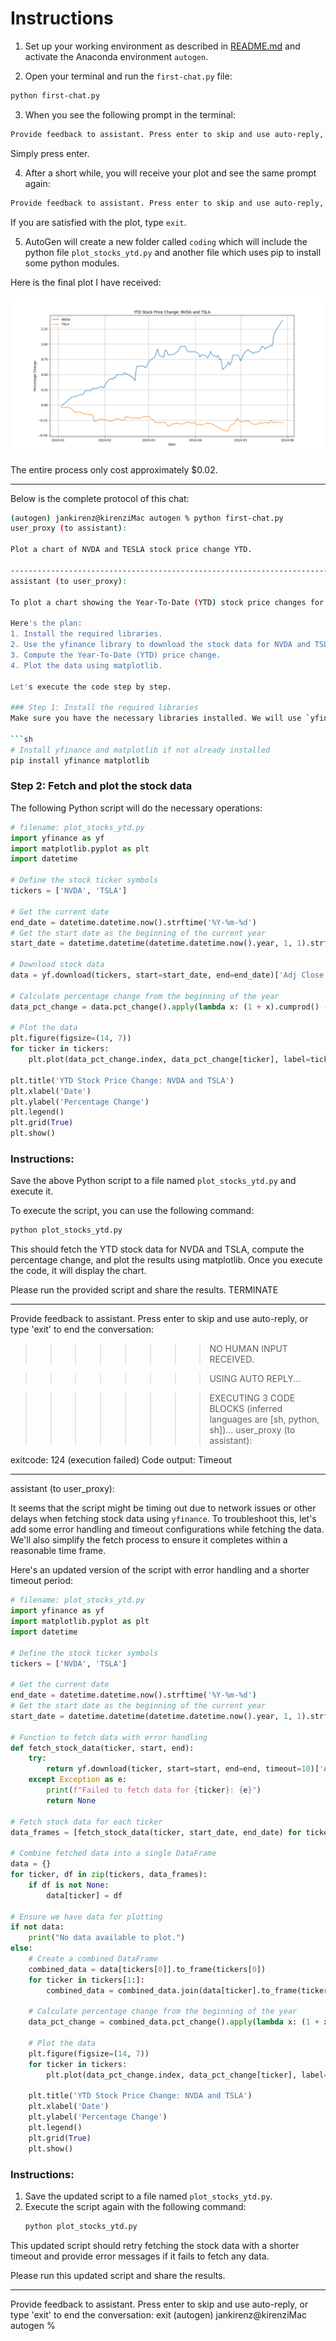 # Instructions

1. Set up your working environment as described in [README.md](../README.md) and activate the Anaconda environment `autogen`.

2. Open your terminal and run the `first-chat.py` file:

```bash
python first-chat.py
```

3. When you see the following prompt in the terminal:

```bash
Provide feedback to assistant. Press enter to skip and use auto-reply, or type 'exit' to end the conversation:
```

Simply press enter.

4. After a short while, you will receive your plot and see the same prompt again:

```bash
Provide feedback to assistant. Press enter to skip and use auto-reply, or type 'exit' to end the conversation:
```

If you are satisfied with the plot, type `exit`.

5. AutoGen will create a new folder called `coding` which will include the python file `plot_stocks_ytd.py` and another file which uses pip to install some python modules. 


Here is the final plot I have received:

![](/first-chat/Figure_1.png)

The entire process only cost approximately $0.02.

---

Below is the complete protocol of this chat:

```bash
(autogen) jankirenz@kirenziMac autogen % python first-chat.py
user_proxy (to assistant):

Plot a chart of NVDA and TESLA stock price change YTD.

--------------------------------------------------------------------------------
assistant (to user_proxy):

To plot a chart showing the Year-To-Date (YTD) stock price changes for NVIDIA Corporation (NVDA) and Tesla, Inc. (TSLA), you can use Python with the `yfinance` and `matplotlib` libraries.

Here's the plan:
1. Install the required libraries.
2. Use the yfinance library to download the stock data for NVDA and TSLA.
3. Compute the Year-To-Date (YTD) price change.
4. Plot the data using matplotlib.

Let's execute the code step by step.

### Step 1: Install the required libraries
Make sure you have the necessary libraries installed. We will use `yfinance` to fetch the stock data and `matplotlib` for plotting.

```sh
# Install yfinance and matplotlib if not already installed
pip install yfinance matplotlib
```

### Step 2: Fetch and plot the stock data
The following Python script will do the necessary operations:

```python
# filename: plot_stocks_ytd.py
import yfinance as yf
import matplotlib.pyplot as plt
import datetime

# Define the stock ticker symbols
tickers = ['NVDA', 'TSLA']

# Get the current date
end_date = datetime.datetime.now().strftime('%Y-%m-%d')
# Get the start date as the beginning of the current year
start_date = datetime.datetime(datetime.datetime.now().year, 1, 1).strftime('%Y-%m-%d')

# Download stock data
data = yf.download(tickers, start=start_date, end=end_date)['Adj Close']

# Calculate percentage change from the beginning of the year
data_pct_change = data.pct_change().apply(lambda x: (1 + x).cumprod() - 1)

# Plot the data
plt.figure(figsize=(14, 7))
for ticker in tickers:
    plt.plot(data_pct_change.index, data_pct_change[ticker], label=ticker)

plt.title('YTD Stock Price Change: NVDA and TSLA')
plt.xlabel('Date')
plt.ylabel('Percentage Change')
plt.legend()
plt.grid(True)
plt.show()
```

### Instructions:
Save the above Python script to a file named `plot_stocks_ytd.py` and execute it.

To execute the script, you can use the following command:
```sh
python plot_stocks_ytd.py
```

This should fetch the YTD stock data for NVDA and TSLA, compute the percentage change, and plot the results using matplotlib. Once you execute the code, it will display the chart.

Please run the provided script and share the results. TERMINATE

--------------------------------------------------------------------------------
Provide feedback to assistant. Press enter to skip and use auto-reply, or type 'exit' to end the conversation: 

>>>>>>>> NO HUMAN INPUT RECEIVED.

>>>>>>>> USING AUTO REPLY...

>>>>>>>> EXECUTING 3 CODE BLOCKS (inferred languages are [sh, python, sh])...
user_proxy (to assistant):

exitcode: 124 (execution failed)
Code output: 
Timeout

--------------------------------------------------------------------------------
assistant (to user_proxy):

It seems that the script might be timing out due to network issues or other delays when fetching stock data using `yfinance`. To troubleshoot this, let's add some error handling and timeout configurations while fetching the data. We'll also simplify the fetch process to ensure it completes within a reasonable time frame.

Here's an updated version of the script with error handling and a shorter timeout period:

```python
# filename: plot_stocks_ytd.py
import yfinance as yf
import matplotlib.pyplot as plt
import datetime

# Define the stock ticker symbols
tickers = ['NVDA', 'TSLA']

# Get the current date
end_date = datetime.datetime.now().strftime('%Y-%m-%d')
# Get the start date as the beginning of the current year
start_date = datetime.datetime(datetime.datetime.now().year, 1, 1).strftime('%Y-%m-%d')

# Function to fetch data with error handling
def fetch_stock_data(ticker, start, end):
    try:
        return yf.download(ticker, start=start, end=end, timeout=10)['Adj Close']
    except Exception as e:
        print(f"Failed to fetch data for {ticker}: {e}")
        return None

# Fetch stock data for each ticker
data_frames = [fetch_stock_data(ticker, start_date, end_date) for ticker in tickers]

# Combine fetched data into a single DataFrame
data = {}
for ticker, df in zip(tickers, data_frames):
    if df is not None:
        data[ticker] = df

# Ensure we have data for plotting
if not data:
    print("No data available to plot.")
else:
    # Create a combined DataFrame
    combined_data = data[tickers[0]].to_frame(tickers[0])
    for ticker in tickers[1:]:
        combined_data = combined_data.join(data[ticker].to_frame(ticker))

    # Calculate percentage change from the beginning of the year
    data_pct_change = combined_data.pct_change().apply(lambda x: (1 + x).cumprod() - 1)

    # Plot the data
    plt.figure(figsize=(14, 7))
    for ticker in tickers:
        plt.plot(data_pct_change.index, data_pct_change[ticker], label=ticker)

    plt.title('YTD Stock Price Change: NVDA and TSLA')
    plt.xlabel('Date')
    plt.ylabel('Percentage Change')
    plt.legend()
    plt.grid(True)
    plt.show()
```

### Instructions:
1. Save the updated script to a file named `plot_stocks_ytd.py`.
2. Execute the script again with the following command:
    ```sh
    python plot_stocks_ytd.py
    ```

This updated script should retry fetching the stock data with a shorter timeout and provide error messages if it fails to fetch any data.

Please run this updated script and share the results.

--------------------------------------------------------------------------------
Provide feedback to assistant. Press enter to skip and use auto-reply, or type 'exit' to end the conversation: exit
(autogen) jankirenz@kirenziMac autogen % 
```bash